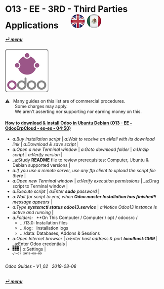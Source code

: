# O13 - EE - 3RD - Third Parties Applications &nbsp;&nbsp;&nbsp;&nbsp; [![en-uk](/doc/img/en-uk_flag_button_small.png)](/en-uk/o13/ee/3rd/en-uk-o13-ee-3rd-third-parties-guides.md) [ ![es-mx](/doc/img/es-mx_flag_button_small.png)](/es-mx/o13/ee/3rd/es-mx-o13-ee-3rd-third-parties-guides.md)
#### [_&#x23CE; menu_](/en-uk/o13/ee/en-uk-o13-ee-guides-menu.md)  
### ![ThirdParties](/doc/img/third_parties.png)
[ⱽ¹²³⁴⁵⁶⁷⁸⁹⁰⁻]: # (ⱽ¹²³⁴⁵⁶⁷⁸⁹⁰⁻)

  &#x26A0; &nbsp;&nbsp;Many guides on this list are of commercial procedures.  
    &nbsp;&nbsp;&nbsp;&nbsp;&nbsp;&nbsp;&nbsp;&nbsp;Some charges may apply.  
    &nbsp;&nbsp;&nbsp;&nbsp;&nbsp;&nbsp;&nbsp;&nbsp;We aren't asserting nor supporting nor earning money on this.  

#### [How to download & install Odoo in Ubuntu Debian (O13 - EE - OdooErpCloud - es-es - 04:50)](https://youtube.com/embed/AHn9LukC2lw?autoplay=1&start=0&end=269&rel=0)  

- _a:Buy installation script_ | _a:Wait to receive an eMail with its download link_ | _a:Download & save script_ |  
- _a:Open a new Terminal window_ | _a:Goto download folder_ | _a:Unzip script_ |  _a:Verify version_ |  
- _a:Study **README** file to review prerequisites: Computer, Ubuntu & Debian supported versions |  
- _a:If you use a remote server, use any ftp client to upload the script file there_ |  
- _a:Open new Terminal window_ |  _a:Verify execution permissions_ | _a:Drag script to Terminal window |  
- _a:Execute script_ | _a:Enter **sudo** password_ | 
- _a:Wait for script to end, when **Odoo master Installation has finished!!** message appears_ |  
- _a:Type **systemctl status odoo13.service**_ | _a:Notice Odoo13 instance is active and running_ |  
- _a:Folders:_ &nbsp; **On This Computer / Computer / opt / odoosrc /  
   - .../13.0: Installation files  
   - .../log: &nbsp; Installation logs  
   - .../data: Databases, Addons & Sessions  
- _a:Open Internet browser_  | _a:Enter host address & port **localhost:1369**_ | _a:Enter Odoo credentials |  
- ![apps](/doc/img/apps.png) | o:Settings |  
  ⱽ¹⁻⁰¹ &nbsp;²⁰¹⁹⁻⁰⁸⁻⁰⁹

###### Odoo Guides - V1_02 &nbsp; 2019-08-08  
**[_&#x23CE; menu_](/en-uk/o13/ee/en-uk-o13-ee-guides-menu.md)**  

